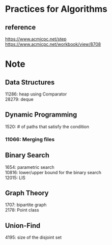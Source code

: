 # Practices for Algorithms
## reference 
https://www.acmicpc.net/step</br>
https://www.acmicpc.net/workbook/view/8708</br>

# Note
## Data Structures
11286: heap using Comparator</br>
28279: deque
## Dynamic Programming
1520: # of paths that satisfy the condition</br>
### 11066: Merging files</br>
## Binary Search
1654: parametric search</br>
10816: lower/upper bound for the binary search</br>
12015: LIS</br>
## Graph Theory
1707: bipartite graph</br>
2178: Point class</br>
## Union-Find
4195: size of the disjoint set</br>
